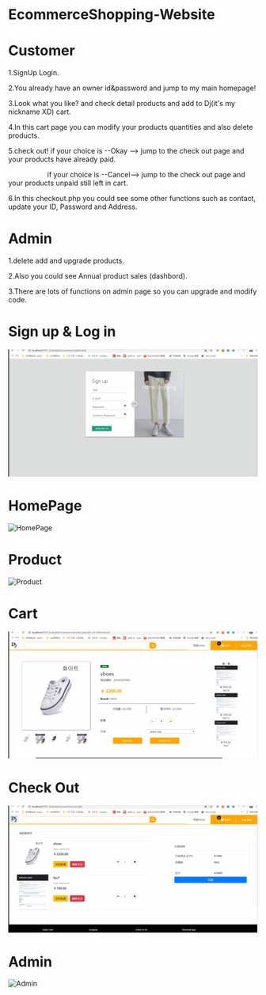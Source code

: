 # EcommerceShopping-Website

# Customer 
  1.SignUp Login. <br>
  
  2.You already have an owner id&password and jump to my main homepage!<br>
  
  3.Look what you like? and check detail products and add to Dj(it's my nickname XD) cart.<br>
  
  4.In this cart page you can modify your products quantities and also delete products.<br>
  
  5.check out! if  your choice is --Okay  --> jump to the check out page and your products have already paid.<br>
  
&nbsp;&nbsp; &nbsp; &nbsp; &nbsp; &nbsp; &nbsp;&nbsp; &nbsp; &nbsp; &nbsp; if  your choice is --Cancel--> jump to the check out page and your products unpaid still left in cart.<br>

  6.In this checkout.php you could see some other functions such as contact, update your ID, Password and Address.  <br>          


# Admin
  1.delete add and upgrade products.<br>
  
  2.Also you could see Annual product sales (dashbord).<br>
  
  3.There are lots of functions on admin page so you can upgrade and modify code.

 # Sign up & Log in
![Sign up & Log in](https://github.com/donghero/EcommerceShopping-Website/blob/master/images/customer_register%26login.gif)
 
 # HomePage
 ![HomePage](https://github.com/donghero/EcommerceShopping-Website/blob/master/images/home.gif)
 
 
 # Product
 ![Product](https://github.com/donghero/EcommerceShopping-Website/blob/master/images/product.gif)
 
 # Cart
 ![Cart](https://github.com/donghero/EcommerceShopping-Website/blob/master/images/cart.gif)
 
  # Check Out
 ![Check Out](https://github.com/donghero/EcommerceShopping-Website/blob/master/images/checkout.gif)
 
   # Admin
 ![Admin](https://github.com/donghero/EcommerceShopping-Website/blob/master/images/admin.gif)
